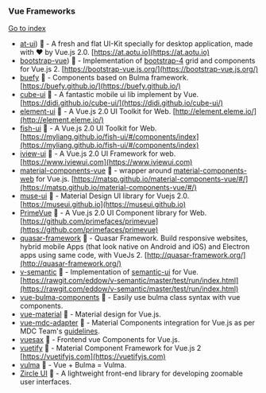### Vue Frameworks
[Go to index](https://github.com/cdleon/awesome-front-end#index)
- [at-ui](https://github.com/at-ui/at-ui)) :gift_heart: - A fresh and flat UI-Kit specially for desktop application, made with ♥ by Vue.js 2.0. [https://at.aotu.io](https://at.aotu.io)
- [bootstrap-vue](https://github.com/bootstrap-vue/bootstrap-vue)) :gift_heart: - Implementation of [bootstrap-4](https://getbootstrap.com/) grid and components for Vue.js 2. [https://bootstrap-vue.js.org/](https://bootstrap-vue.js.org/)
- [buefy](https://github.com/buefy/buefy) :gift_heart: - Components based on Bulma framework. [https://buefy.github.io/](https://buefy.github.io/)
- [cube-ui](https://github.com/didi/cube-ui) :gift_heart: - A fantastic mobile ui lib implement by Vue. [https://didi.github.io/cube-ui/](https://didi.github.io/cube-ui/)
- [element-ui](https://github.com/ElemeFE/element) :gift_heart: - A Vue.js 2.0 UI Toolkit for Web. [http://element.eleme.io/](http://element.eleme.io/)
- [fish-ui](https://github.com/myliang/fish-ui) :gift_heart: - A Vue.js 2.0 UI Toolkit for Web. [https://myliang.github.io/fish-ui/#/components/index](https://myliang.github.io/fish-ui/#/components/index)
- [iview-ui](https://github.com/iview/iview) :gift_heart: - A Vue.js 2.0 UI Framework for web. [https://www.iviewui.com](https://www.iviewui.com)
- [material-components-vue](https://github.com/matsp/material-components-vue) :gift_heart: - wrapper around [material-components-web](https://github.com/material-components/material-components-web) for Vue.js. [https://matsp.github.io/material-components-vue/#/](https://matsp.github.io/material-components-vue/#/)
- [muse-ui](https://github.com/museui/muse-ui) :gift_heart: - Material Design UI library for Vuejs 2.0. [https://museui.github.io](https://museui.github.io)
- [PrimeVue](https://github.com/primefaces/primevue) :gift_heart: - A Vue.js 2.0 UI Component library for Web. [https://github.com/primefaces/primevue](https://github.com/primefaces/primevue)
- [quasar-framework](https://github.com/quasarframework/quasar) :gift_heart: - Quasar Framework. Build responsive websites, hybrid mobile Apps (that look native on Android and iOS) and Electron apps using same code, with VueJs 2. [http://quasar-framework.org/](http://quasar-framework.org/)
- [v-semantic](https://github.com/eddow/v-semantic) :gift_heart: - Implementation of [semantic-ui](https://semantic-ui.com/) for Vue. [https://rawgit.com/eddow/v-semantic/master/test/run/index.html](https://rawgit.com/eddow/v-semantic/master/test/run/index.html)
- [vue-bulma-components](https://github.com/vouill/vue-bulma-components) :gift_heart: - Easily use bulma class syntax with vue components.
- [vue-material](https://github.com/vuematerial/vue-material) :gift_heart: - Material design for Vue.js.
- [vue-mdc-adapter](https://github.com/stasson/vue-mdc-adapter) :gift_heart: - Material Components integration for Vue.js as per MDC Team's [guidelines](https://github.com/material-components/material-components-web/blob/master/docs/integrating-into-frameworks.md).
- [vuesax](https://github.com/lusaxweb/vuesax) :gift_heart: - Frontend vue Components for Vue.js.
- [vuetify](https://github.com/vuetifyjs/vuetify) :gift_heart: - Material Component Framework for Vue.js 2 [https://vuetifyjs.com](https://vuetifyjs.com)
- [vulma](https://vulma.org) :gift_heart: - Vue + Bulma = Vulma.
- [Zircle UI](https://zircleui.github.io/zircleUI/) :gift_heart: - A lightweight front-end library for developing zoomable user interfaces.
